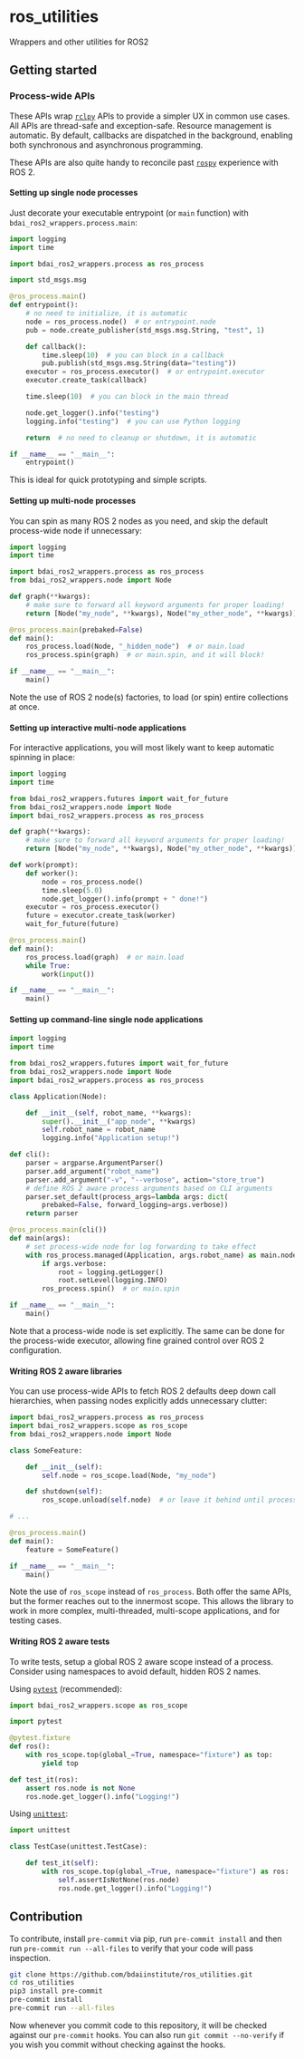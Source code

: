 # ros_utilities
Wrappers and other utilities for ROS2

## Getting started

### Process-wide APIs

These APIs wrap [`rclpy`](https://github.com/ros2/rclpy) APIs to provide a simpler UX in common use cases.
All APIs are thread-safe and exception-safe. Resource management is automatic. By default, callbacks are
dispatched in the background, enabling both synchronous and asynchronous programming.

These APIs are also quite handy to reconcile past [`rospy`](http://wiki.ros.org/rospy) experience with ROS 2.

#### Setting up single node processes

Just decorate your executable entrypoint (or `main` function) with `bdai_ros2_wrappers.process.main`:

```python
import logging
import time

import bdai_ros2_wrappers.process as ros_process

import std_msgs.msg

@ros_process.main()
def entrypoint():
    # no need to initialize, it is automatic
    node = ros_process.node()  # or entrypoint.node
    pub = node.create_publisher(std_msgs.msg.String, "test", 1)

    def callback():
        time.sleep(10)  # you can block in a callback
        pub.publish(std_msgs.msg.String(data="testing"))
    executor = ros_process.executor()  # or entrypoint.executor
    executor.create_task(callback)

    time.sleep(10)  # you can block in the main thread

    node.get_logger().info("testing")
    logging.info("testing")  # you can use Python logging

    return  # no need to cleanup or shutdown, it is automatic

if __name__ == "__main__":
    entrypoint()
```

This is ideal for quick prototyping and simple scripts.

#### Setting up multi-node processes

You can spin as many ROS 2 nodes as you need, and skip the default process-wide node if unnecessary:

```python
import logging
import time

import bdai_ros2_wrappers.process as ros_process
from bdai_ros2_wrappers.node import Node

def graph(**kwargs):
    # make sure to forward all keyword arguments for proper loading!
    return [Node("my_node", **kwargs), Node("my_other_node", **kwargs)]

@ros_process.main(prebaked=False)
def main():
    ros_process.load(Node, "_hidden_node")  # or main.load
    ros_process.spin(graph)  # or main.spin, and it will block!

if __name__ == "__main__":
    main()
```

Note the use of ROS 2 node(s) factories, to load (or spin) entire collections at once.

#### Setting up interactive multi-node applications

For interactive applications, you will most likely want to keep automatic spinning in place:

```python
import logging
import time

from bdai_ros2_wrappers.futures import wait_for_future
from bdai_ros2_wrappers.node import Node
import bdai_ros2_wrappers.process as ros_process

def graph(**kwargs):
    # make sure to forward all keyword arguments for proper loading!
    return [Node("my_node", **kwargs), Node("my_other_node", **kwargs)]

def work(prompt):
    def worker():
        node = ros_process.node()
        time.sleep(5.0)
        node.get_logger().info(prompt + " done!")
    executor = ros_process.executor()
    future = executor.create_task(worker)
    wait_for_future(future)

@ros_process.main()
def main():
    ros_process.load(graph)  # or main.load
    while True:
        work(input())

if __name__ == "__main__":
    main()
```

#### Setting up command-line single node applications

```python
import logging
import time

from bdai_ros2_wrappers.futures import wait_for_future
from bdai_ros2_wrappers.node import Node
import bdai_ros2_wrappers.process as ros_process

class Application(Node):

    def __init__(self, robot_name, **kwargs):
        super().__init__("app_node", **kwargs)
        self.robot_name = robot_name
        logging.info("Application setup!")

def cli():
    parser = argparse.ArgumentParser()
    parser.add_argument("robot_name")
    parser.add_argument("-v", "--verbose", action="store_true")
    # define ROS 2 aware process arguments based on CLI arguments
    parser.set_default(process_args=lambda args: dict(
        prebaked=False, forward_logging=args.verbose))
    return parser

@ros_process.main(cli())
def main(args):
    # set process-wide node for log forwarding to take effect
    with ros_process.managed(Application, args.robot_name) as main.node:
        if args.verbose:
            root = logging.getLogger()
            root.setLevel(logging.INFO)
        ros_process.spin()  # or main.spin

if __name__ == "__main__":
    main()
```

Note that a process-wide node is set explicitly. The same can be done for the process-wide executor, allowing fine grained control over ROS 2 configuration.

#### Writing ROS 2 aware libraries

You can use process-wide APIs to fetch ROS 2 defaults deep down call hierarchies, when passing nodes explicitly adds unnecessary clutter:

```python
import bdai_ros2_wrappers.process as ros_process
import bdai_ros2_wrappers.scope as ros_scope
from bdai_ros2_wrappers.node import Node

class SomeFeature:

    def __init__(self):
        self.node = ros_scope.load(Node, "my_node")

    def shutdown(self):
        ros_scope.unload(self.node)  # or leave it behind until process ends

# ...

@ros_process.main()
def main():
    feature = SomeFeature()

if __name__ == "__main__":
    main()
```

Note the use of `ros_scope` instead of `ros_process`. Both offer the same APIs, but the former reaches out to the innermost scope. This allows the library to work in more complex, multi-threaded, multi-scope applications, and for testing cases.

#### Writing ROS 2 aware tests

To write tests, setup a global ROS 2 aware scope instead of a process.
Consider using namespaces to avoid default, hidden ROS 2 names.

Using [`pytest`](https://docs.pytest.org/en/6.2.x/contents.html) (recommended):

```python
import bdai_ros2_wrappers.scope as ros_scope

import pytest

@pytest.fixture
def ros():
    with ros_scope.top(global_=True, namespace="fixture") as top:
        yield top

def test_it(ros):
    assert ros.node is not None
    ros.node.get_logger().info("Logging!")
```

Using [`unittest`](https://docs.python.org/3/library/unittest.html):

```python
import unittest

class TestCase(unittest.TestCase):

    def test_it(self):
        with ros_scope.top(global_=True, namespace="fixture") as ros:
            self.assertIsNotNone(ros.node)
            ros.node.get_logger().info("Logging!")
```

## Contribution
To contribute, install `pre-commit` via pip, run `pre-commit install` and then run `pre-commit run --all-files` to
verify that your code will pass inspection.
```bash
git clone https://github.com/bdaiinstitute/ros_utilities.git
cd ros_utilities
pip3 install pre-commit
pre-commit install
pre-commit run --all-files
```

Now whenever you commit code to this repository, it will be checked against our `pre-commit` hooks. You can also run
`git commit --no-verify` if you wish you commit without checking against the hooks.
